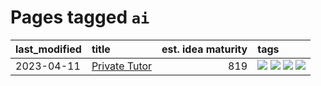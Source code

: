 # Pages tagged `ai`

|last_modified|title|est. idea maturity|tags
|:---|:---|---:|:---|
|2023-04-11|[Private Tutor](../private_tutor.md)|819|[![](https://img.shields.io/badge/tag-ai-d46ff4)](../tags/ai.md) [![](https://img.shields.io/badge/tag-discussion-faa2fc)](../tags/discussion.md) [![](https://img.shields.io/badge/tag-education-1ee399)](../tags/education.md) [![](https://img.shields.io/badge/tag-startup-49fd1a)](../tags/startup.md)|